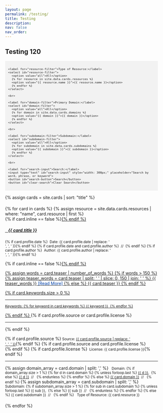 ```yaml
---
layout: page
permalink: /testing/
title: Testing
description:
nav: false
nav_order: 
---
```


## Testing 120

<div style="background-color: #f2f2f2; padding: 10px;">
  <div id="filter-options" style="font-size: 0.8em;">
    
    <label for="resource-filter">Type of Resource:</label>
    <select id="resource-filter">
      <option value="all">All</option>
      {% for resource in site.data.cards.resources %}
      <option value="{{ resource.name }}">{{ resource.name }}</option>
      {% endfor %}
    </select>

    <br>

    <label for="domain-filter">Primary Domain:</label>
    <select id="domain-filter">
      <option value="all">All</option>
      {% for domain in site.data.cards.domains %}
      <option value="{{ domain }}">{{ domain }}</option>
      {% endfor %}
    </select>

    <br>

    <label for="subdomain-filter">Subdomain:</label>
    <select id="subdomain-filter">
      <option value="all">All</option>
      {% for subdomain in site.data.cards.subdomains %}
      <option value="{{ subdomain }}">{{ subdomain }}</option>
      {% endfor %}
    </select>

    <br>

    <label for="search-input">Search:</label>
    <input type="text" id="search-input" style="width: 300px;" placeholder="Search by word, phrase, or keyword">
    <button id="search-button">Search</button>
    <button id="clear-search">Clear Search</button>

  </div>
</div>

{% assign cards = site.cards | sort: "title" %}

<div id="card-list" style="margin-top: 20px;">
  {% for card in cards %}
  {% assign resource = site.data.cards.resources | where: "name", card.resource | first %} <!-- this line of code is matching the resource type to its corresponding icon in cards.yml -->

<!--
  <div class="card {% if card.inline == false %}hoverable{% endif %}" style="margin-bottom: 20px;" data-domain="{{ card.domain }}" data-subdomain="{{ card.subdomain }}">
-->
  <div class="card {% if card.inline == false %}hoverable{% endif %}" style="margin-bottom: 20px;" data-domain="{{ card.domain | join: ',' }}" data-subdomain="{{ card.subdomain | join: ',' }}">
    <div class="row no-gutters">
      <div class="team">
        <div class="card-body">
          {% if card.inline == false %}<a href="{{ card.url | relative_url }}">{% endif %}
            <h5 class="card-title"><i class="{{ resource.icon | default: 'fas fa-file' }}"></i>&nbsp;&nbsp; {{ card.title }}</h5></a>
          <p class="card-text"><small class="test-muted">{% if card.profile.date %}<i class="fa-solid fa-calendar"></i>&nbsp; Date: {{ card.profile.date | replace: '<br />', ', ' }}{% endif %}
            {% if card.profile.date and card.profile.author %}&nbsp;&nbsp;//&nbsp;&nbsp;{% endif %}
            {% if card.profile.author %}<i class="fa-solid fa-user"></i>&nbsp; Author: {{ card.profile.author | replace: '<br />', ', ' }}{% endif %}</small></p>
          {% if card.inline == false %}<a href="{{ card.url | relative_url }}">{% endif %}
            <p class="card-text">
              {% assign words = card.teaser | number_of_words %}
              {% if words > 150 %}
              {% assign teaser_words = card.teaser | split: ' ' | slice: 0, 150 | join: ' ' %}
              {{ teaser_words }} <span style="color: #0140A8;">[Read More]</span>
              {% else %}
              {{ card.teaser }}
              {% endif %}
            </p>
          {% if card.keywords.size > 0 %}
            <hr class="solid">
            <p class="card-text test-muted keyword"><small>Keywords: {% for keyword in card.keywords %}<i class="fa-solid fa-hashtag fa-sm"></i>&nbsp;{{ keyword }}&nbsp;&nbsp;{% endfor %}</small></p>
            {% endif %}
            </a>
            {% if card.profile.source or card.profile.license %}
              <hr class="solid">
              {% endif %}
              <p class="card-text">
                {% if card.profile.source %}<small class="test-muted"><i class="fas fa-link"></i> Source: <a href="{{ card.profile.source }}">{{ card.profile.source | replace: '<br />', ', ' }}</a></small>{% endif %}
                {% if card.profile.source and card.profile.license %}<br>{% endif %}
                {% if card.profile.license %}<small class="test-muted"><i class="fa-solid fa-quote-left"></i>&nbsp; License: {{ card.profile.license }}</small>{% endif %}
              </p>
              <hr class="solid">
              <p class="card-text">
                <!-- rendering multiple domains vs. single domain -->
                {% assign domain_array = card.domain | split: ',' %}
                  <small class="test-muted domain"><i class="fa-solid fa-square"></i> &nbsp; Domain: 
                  {% if domain_array.size > 1 %}
                    {% for d in card.domain %}
                      {% unless forloop.last %}
                        <a href="{{ site.url }}{{ site.baseurl }}{{ d | downcase | replace: ' ', '-' }}">{{ d }}</a>,&nbsp;   
                      {% else %}
                        <a href="{{ site.url }}{{ site.baseurl }}{{ d | downcase | replace: ' ', '-' }}">{{ d }}</a>&nbsp;&nbsp;//&nbsp;&nbsp;
                      {% endunless %}
                    {% endfor %}
                  {% else %}
                    <a href="{{ site.url }}{{ site.baseurl }}{{ d | downcase | replace: ' ', '-' }}">{{ card.domain }}</a>&nbsp;&nbsp;//&nbsp;&nbsp;      
                  {% endif %}
                  </small>
                <!-- rendering multiple subdomains vs. single subdomain -->
                {% assign subdomain_array = card.subdomain | split: ',' %}
                  <small class="test-muted subdomain"><i class="fa-solid fa-sitemap"></i>&nbsp; Subdomain:
                  {% if subdomain_array.size > 1 %}
                    {% for sub in card.subdomain %}
                      {% unless forloop.last %}
                        {{ sub }},&nbsp;
                      {% else %}
                        {{ sub }}&nbsp;&nbsp;//&nbsp;&nbsp;
                      {% endunless %}
                    {% endfor %}
                  {% else %}
                    {{ card.subdomain }}&nbsp;&nbsp;//&nbsp;&nbsp;
                  {% endif %}
                  </small>
                  <small class="test-muted resource"><i class="{{ resource.icon | default: 'fas fa-file' }}"></i>&nbsp; Type of Resource: {{ card.resource }}</small><br>
              </p>
            </div>
          </div>
        </div>
      </div>
      {% endfor %}
    </div>

<script>
document.addEventListener('DOMContentLoaded', function() {
  const domainFilter = document.getElementById('domain-filter');
  const subdomainFilter = document.getElementById('subdomain-filter');
  const resourceFilter = document.getElementById('resource-filter');
  const keywordLinks = document.querySelectorAll('.keyword-filter');
  const cards = document.querySelectorAll('.card');
  const searchInput = document.getElementById('search-input');
  const clearSearchBtn = document.getElementById('clear-search');
  const searchBtn = document.getElementById('search-button');

  // Define a mapping of subdomains to corresponding domains
  const subdomainToDomain = {
    'All': 'All',
    'Defining Data': 'Understanding Data',
    'Critiquing Data': 'Understanding Data',
    'Acting Ethically with Data': 'Understanding Data',
    'Advocating with Data': 'Understanding Data',
    'Collecting Data': 'Processing Data',
    'Organizing and Cleaning Data': 'Processing Data',
    'Analyzing Data': 'Processing Data',
    'Storing and Preserving Data': 'Processing Data',
    'Making Claims with Data': 'Persuading with Data',
    'Visualizing Data': 'Persuading with Data',
    'Mapping Data': 'Persuading with Data',
    'Telling Stories with Data': 'Persuading with Data'
  };

  function filterCards() {
    const selectedDomain = domainFilter.value;
    const selectedSubdomain = subdomainFilter.value;
    const selectedResource = resourceFilter.value;

    cards.forEach(card => {
      const domain = card.getAttribute('data-domain'); // Get domain from data attribute
      const subdomain = card.getAttribute('data-subdomain'); // Get subdomain from data attribute
      const resource = card.querySelector('.resource').textContent.trim().replace('Type of Resource: ', ''); 

      const domainMatch = selectedDomain === 'all' || domain === selectedDomain;
      const subdomainMatch = selectedSubdomain === 'all' || subdomain === selectedSubdomain;
      const resourceMatch = selectedResource === 'all' || resource === selectedResource;

      if (domainMatch && subdomainMatch && resourceMatch) {
        card.style.display = 'block';
      } else {
        card.style.display = 'none';
      }
    });
  }

  domainFilter.addEventListener('change', function() {
    // Reset the subdomain filter to "All" when the domain filter changes
    subdomainFilter.value = 'all';
    filterCards();
  });

  subdomainFilter.addEventListener('change', function() {
    // Update the domain filter based on the selected subdomain
    const selectedSubdomain = subdomainFilter.value;
    const correspondingDomain = subdomainToDomain[selectedSubdomain];
    if (correspondingDomain) {
      domainFilter.value = correspondingDomain;
    } else if (selectedSubdomain === 'all') {
      domainFilter.value = 'all'; // Set domain filter to 'all' if 'all' is selected for subdomain
    }
    filterCards();
  });
  
  resourceFilter.addEventListener('change', filterCards);

  keywordLinks.forEach(link => {
    link.addEventListener('click', function(event) {
      event.preventDefault();
      const selectedKeyword = this.getAttribute('data-keyword');
      filterCardsByKeyword(selectedKeyword);
    });
  });

  searchInput.addEventListener('input', function() {
    filterCardsBySearch(this.value.trim());
  });

  searchBtn.addEventListener('click', function() {
    searchInput.form.submit();
  });

  clearSearchBtn.addEventListener('click', function() {
    searchInput.value = '';
    filterCardsBySearch('');
  });

  function filterCardsBySearch(keyword) {
    cards.forEach(card => {
      const cardText = card.textContent.toLowerCase();
      if (cardText.includes(keyword.toLowerCase())) {
        card.style.display = 'block';
      } else {
        card.style.display = 'none';
      }
    });
  }

  // Set the filters to default values on page load
  function resetFilters() {
    domainFilter.value = 'all';
    subdomainFilter.value = 'all';
    resourceFilter.value = 'all';
    searchInput.value = '';
  }

  // Initial filtering when the page loads
  function initialize() {
    resetFilters();
    filterCards();
  }

  // Handle both DOMContentLoaded and pageshow events
  window.addEventListener('pageshow', initialize);
  initialize();
});
</script>
